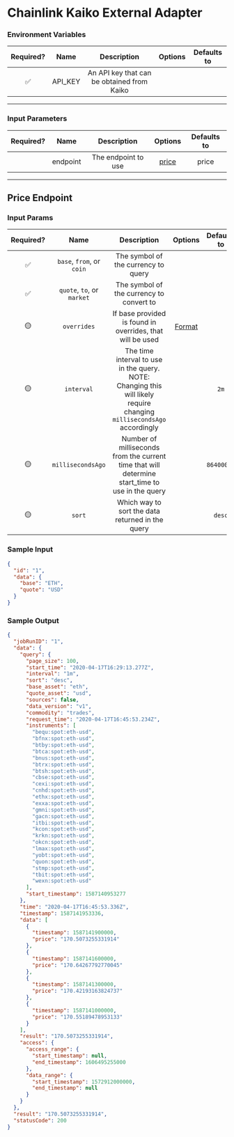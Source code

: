 # Chainlink Kaiko External Adapter

### Environment Variables

| Required? |  Name   |                Description                 | Options | Defaults to |
| :-------: | :-----: | :----------------------------------------: | :-----: | :---------: |
|    ✅     | API_KEY | An API key that can be obtained from Kaiko |         |             |

---

### Input Parameters

| Required? |   Name   |     Description     |          Options           | Defaults to |
| :-------: | :------: | :-----------------: | :------------------------: | :---------: |
|           | endpoint | The endpoint to use | [price](##-Price-Endpoint) |    price    |

---

## Price Endpoint

### Input Params

| Required? |            Name            |                                                      Description                                                      |                                       Options                                        | Defaults to |
| :-------: | :------------------------: | :-------------------------------------------------------------------------------------------------------------------: | :----------------------------------------------------------------------------------: | :---------: |
|    ✅     | `base`, `from`, or `coin`  |                                          The symbol of the currency to query                                          |                                                                                      |             |
|    ✅     | `quote`, `to`, or `market` |                                       The symbol of the currency to convert to                                        |                                                                                      |             |
|    🟡     |        `overrides`         |                               If base provided is found in overrides, that will be used                               | [Format](../../core/bootstrap/src/lib/external-adapter/overrides/presetSymbols.json) |             |
|    🟡     |         `interval`         | The time interval to use in the query. NOTE: Changing this will likely require changing `millisecondsAgo` accordingly |                                                                                      |    `2m`     |
|    🟡     |     `millisecondsAgo`      |            Number of milliseconds from the current time that will determine start_time to use in the query            |                                                                                      | `86400000`  |
|    🟡     |           `sort`           |                                   Which way to sort the data returned in the query                                    |                                                                                      |   `desc`    |

### Sample Input

```json
{
  "id": "1",
  "data": {
    "base": "ETH",
    "quote": "USD"
  }
}
```

### Sample Output

```json
{
  "jobRunID": "1",
  "data": {
    "query": {
      "page_size": 100,
      "start_time": "2020-04-17T16:29:13.277Z",
      "interval": "1m",
      "sort": "desc",
      "base_asset": "eth",
      "quote_asset": "usd",
      "sources": false,
      "data_version": "v1",
      "commodity": "trades",
      "request_time": "2020-04-17T16:45:53.234Z",
      "instruments": [
        "bequ:spot:eth-usd",
        "bfnx:spot:eth-usd",
        "btby:spot:eth-usd",
        "btca:spot:eth-usd",
        "bnus:spot:eth-usd",
        "btrx:spot:eth-usd",
        "btsh:spot:eth-usd",
        "cbse:spot:eth-usd",
        "cexi:spot:eth-usd",
        "cnhd:spot:eth-usd",
        "ethx:spot:eth-usd",
        "exxa:spot:eth-usd",
        "gmni:spot:eth-usd",
        "gacn:spot:eth-usd",
        "itbi:spot:eth-usd",
        "kcon:spot:eth-usd",
        "krkn:spot:eth-usd",
        "okcn:spot:eth-usd",
        "lmax:spot:eth-usd",
        "yobt:spot:eth-usd",
        "quon:spot:eth-usd",
        "stmp:spot:eth-usd",
        "tbit:spot:eth-usd",
        "wexn:spot:eth-usd"
      ],
      "start_timestamp": 1587140953277
    },
    "time": "2020-04-17T16:45:53.336Z",
    "timestamp": 1587141953336,
    "data": [
      {
        "timestamp": 1587141900000,
        "price": "170.5073255331914"
      },
      {
        "timestamp": 1587141600000,
        "price": "170.64267792770045"
      },
      {
        "timestamp": 1587141300000,
        "price": "170.42193163824737"
      },
      {
        "timestamp": 1587141000000,
        "price": "170.55189478953133"
      }
    ],
    "result": "170.5073255331914",
    "access": {
      "access_range": {
        "start_timestamp": null,
        "end_timestamp": 1606495255000
      },
      "data_range": {
        "start_timestamp": 1572912000000,
        "end_timestamp": null
      }
    }
  },
  "result": "170.5073255331914",
  "statusCode": 200
}
```
